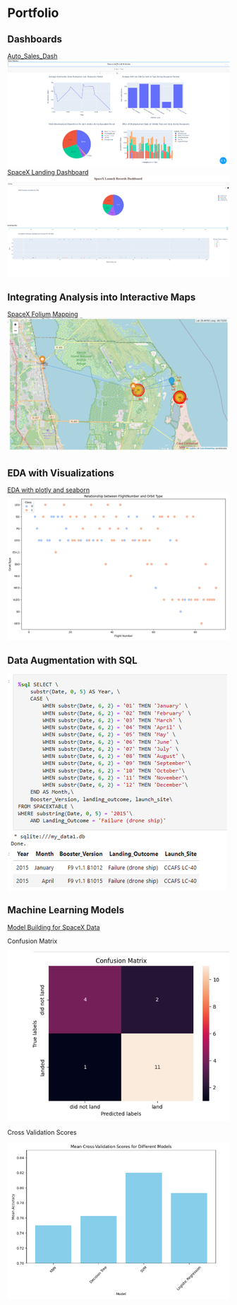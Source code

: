 # Portfolio
## Dashboards
[Auto_Sales_Dash](https://github.com/tjcolla/tjcolla.github.io/blob/main/scripts/Auto_Sales_Dash/Auto_Sales_Dash.py)
![Recession Year Sales Metrics](https://github.com/tjcolla/ibm_course/blob/main/images/RecessionReportgraphs.PNG?raw=true)
[SpaceX Landing Dashboard](https://github.com/tjcolla/ibm_course/blob/main/scripts/spacex_dash_app.py)
![SpaceX Landing Analysis](https://github.com/tjcolla/ibm_course/blob/main/images/Full_dashboard.PNG?raw=true)
## Integrating Analysis into Interactive Maps
[SpaceX Folium Mapping](https://github.com/tjcolla/tjcolla.github.io/blob/main/Notebooks/SpaceX_Folium)
![Nearest Selected Landmarks](https://github.com/tjcolla/ibm_course/blob/main/images/Nearest_all.PNG?raw=true)

## EDA with Visualizations
[EDA with plotly and seaborn](https://github.com/tjcolla/tjcolla.github.io/blob/main/Notebooks/EDA_Data_Viz.py)
![Scatter Plot SpaceX](https://github.com/tjcolla/ibm_course/blob/main/images/Scatter_Flight_Orbit.PNG?raw=true)
## Data Augmentation with SQL
![Date Augmentation](https://github.com/tjcolla/ibm_course/blob/main/images/SQL_Date_augmentation.PNG?raw=true)

## Machine Learning Models
[Model Building for SpaceX Data](https://github.com/tjcolla/tjcolla.github.io/blob/main/Notebooks/SpaceX_Machine_Learning_Predictions)

Confusion Matrix

![Confusion Matrix](https://github.com/tjcolla/ibm_course/blob/main/images/dtree_confusion_matrix_landings.PNG?raw=true)

Cross Validation Scores

![Cross Validation](https://github.com/tjcolla/ibm_course/blob/main/images/Cross-Validation_bar.PNG?raw=true)

